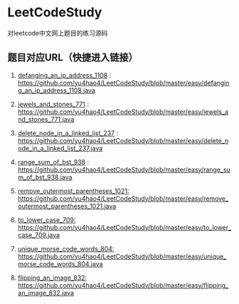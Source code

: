 # LeetCodeStudy

 对leetcode中文网上题目的练习源码
## 题目对应URL（快捷进入链接）

1.  <a href="https://github.com/yu4hao4/LeetCodeStudy/blob/master/easy/defanging_an_ip_address_1108.java">defanging_an_ip_address_1108</a> : 
    <br/>https://github.com/yu4hao4/LeetCodeStudy/blob/master/easy/defanging_an_ip_address_1108.java<br/>

2.  <a href="https://github.com/yu4hao4/LeetCodeStudy/blob/master/easy/jewels_and_stones_771.java">jewels_and_stones_771</a> : 
    <br/>https://github.com/yu4hao4/LeetCodeStudy/blob/master/easy/jewels_and_stones_771.java<br/>

3.  <a href="https://github.com/yu4hao4/LeetCodeStudy/blob/master/easy/delete_node_in_a_linked_list_237.java">delete_node_in_a_linked_list_237</a> : 
    <br/>https://github.com/yu4hao4/LeetCodeStudy/blob/master/easy/delete_node_in_a_linked_list_237.java<br/>

4.  <a href="https://github.com/yu4hao4/LeetCodeStudy/blob/master/easy/range_sum_of_bst_938.java">range_sum_of_bst_938</a> : 
    <br/>
    https://github.com/yu4hao4/LeetCodeStudy/blob/master/easy/range_sum_of_bst_938.java<br/>
    
5.  <a href="https://github.com/yu4hao4/LeetCodeStudy/blob/master/easy/remove_outermost_parentheses_1021.java">remove_outermost_parentheses_1021: </a>
    <br/>
    https://github.com/yu4hao4/LeetCodeStudy/blob/master/easy/remove_outermost_parentheses_1021.java<br/>
    
6.  <a href="https://github.com/yu4hao4/LeetCodeStudy/blob/master/easy/to_lower_case_709.java">to_lower_case_709: </a>
    <br/>
    https://github.com/yu4hao4/LeetCodeStudy/blob/master/easy/to_lower_case_709.java<br/>
    
7.  <a href="https://github.com/yu4hao4/LeetCodeStudy/blob/master/easy/unique_morse_code_words_804.java">unique_morse_code_words_804: </a>
    <br/>
    https://github.com/yu4hao4/LeetCodeStudy/blob/master/easy/unique_morse_code_words_804.java<br/>
    
9.  <a href="https://github.com/yu4hao4/LeetCodeStudy/blob/master/easy/flipping_an_image_832.java">flipping_an_image_832: </a>
    <br/>
    https://github.com/yu4hao4/LeetCodeStudy/blob/master/easy/flipping_an_image_832.java<br/>